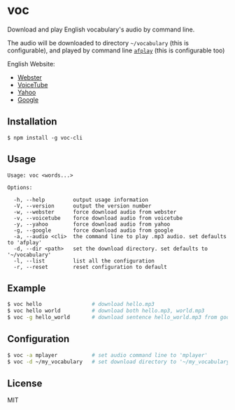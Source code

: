 # voc

Download and play English vocabulary's audio by command line.

The audio will be downloaded to directory `~/vocabulary` (this is configurable), and played by command line [`afplay`](https://developer.apple.com/library/mac/documentation/Darwin/Reference/ManPages/man1/afplay.1.html) (this is configurable too)

English Website:
 - [Webster](http://www.merriam-webster.com/)
 - [VoiceTube](https://tw.voicetube.com/definition/)
 - [Yahoo](http://tw.dictionary.search.yahoo.com)
 - [Google](https://translate.google.com/)

## Installation

```
$ npm install -g voc-cli
```

## Usage

```
Usage: voc <words...>

Options:

  -h, --help         output usage information
  -V, --version      output the version number
  -w, --webster      force download audio from webster
  -v, --voicetube    force download audio from voicetube
  -y, --yahoo        force download audio from yahoo
  -g, --google       force download audio from google
  -a, --audio <cli>  the command line to play .mp3 audio. set defaults to 'afplay'
  -d, --dir <path>   set the download directory. set defaults to '~/vocabulary'
  -l, --list         list all the configuration
  -r, --reset        reset configuration to default
```

## Example

```bash
$ voc hello                # download hello.mp3
$ voc hello world          # download both hello.mp3, world.mp3
$ voc -g hello_world       # download sentence hello_world.mp3 from google service
```

## Configuration

```bash
$ voc -a mplayer           # set audio command line to 'mplayer'
$ voc -d ~/my_vocabulary   # set download directory to '~/my_vocabulary'
```

## License

MIT
